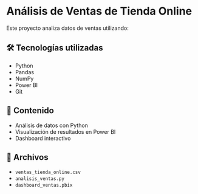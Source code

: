 # Análisis de Ventas de Tienda Online

Este proyecto analiza datos de ventas utilizando:

## 🛠 Tecnologías utilizadas
- Python
- Pandas
- NumPy
- Power BI
- Git

## 📄 Contenido
- Análisis de datos con Python
- Visualización de resultados en Power BI
- Dashboard interactivo

## 📁 Archivos
- `ventas_tienda_online.csv`
- `analisis_ventas.py`
- `dashboard_ventas.pbix`

